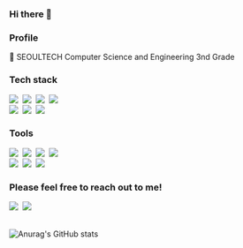 ### Hi there 👋

<h3 align="left">Profile</h3>
<div align="left">
🌱 SEOULTECH Computer Science and Engineering 3nd Grade <br>
</div>


<h3 align="left">Tech stack</h3>
<div align="left">
  <img src="https://img.shields.io/badge/C-A8B9CC?logo=c&logoColor=fff&style=for-the-badge" />&nbsp
  <img src="https://img.shields.io/badge/C%2B%2B-00599C?logo=cplusplus&logoColor=fff&style=for-the-badge"/></a>&nbsp
  <img src="https://img.shields.io/badge/Java-007396.svg?&style=for-the-badge&logo=Java&logoColor=white"/></a>&nbsp
  <img src="https://img.shields.io/badge/Linux-FCC624?logo=linux&logoColor=000&style=for-the-badge"/>
</div>
<div align="left">
  <img src="https://img.shields.io/badge/HTML5-20232a.svg?style=for-the-badge&logo=react&logoColor=61DAFB" />&nbsp
  <img src="https://img.shields.io/badge/Javascript-ffb13b?style=for-the-badge&logo=javascript&logoColor=white"/></a>&nbsp
  <img src="https://img.shields.io/badge/CSS3-1572b6?style=for-the-badge&logo=css3&logoColor=white"/></a>&nbsp
</div>

<h3 align="left">Tools</h3>
<div align="left">
  <img src="https://img.shields.io/badge/git-F05033.svg?style=for-the-badge&logo=git&logoColor=white" />&nbsp
  <img src="https://img.shields.io/badge/github-181717.svg?style=for-the-badge&logo=github&logoColor=white" />&nbsp
  <img src="https://img.shields.io/badge/Notion-F3F3F3.svg?style=for-the-badge&logo=notion&logoColor=black" />&nbsp
  <img src="https://img.shields.io/badge/Adobe%20Illustrator-FF9A00?logo=adobeillustrator&logoColor=fff&style=for-the-badge"/>&nbsp
</div>

<div align="left">
  <img src="https://img.shields.io/badge/adobe%20photoshop-08253c.svg?style=for-the-badge&logo=adobe%20photoshop&logoColor=37abff" />&nbsp
  <img src="https://img.shields.io/badge/Adobe%20XD-FF61F6?logo=adobexd&logoColor=fff&style=for-the-badge" />&nbsp
  <img src="https://img.shields.io/badge/figma-F24E1E.svg?style=for-the-badge&logo=figma&logoColor=white" />&nbsp
</div>

<h3 align="left">Please feel free to reach out to me!</h3>
<div align="left">
  <a href="https://velog.io/@codingfrog"><img src="https://img.shields.io/badge/Tech%20Blog-11B48A?style=for-the-badge&logo=Vimeo&logoColor=white&link=https://velog.io/@codingsnail"/></a>&nbsp
  <a href="mailto:rin17ring@gmail.com"><img src="https://img.shields.io/badge/Gmail-d14836?style=for-the-badge&logo=Gmail&logoColor=white&link=5132jinyu@gmail.com"/></a>
  <br>
  <br>
</div>

<div align="left">
  
  ![Anurag's GitHub stats](https://github-readme-stats.vercel.app/api?username=yammmit&show_icons=true&theme=panda)
</div>